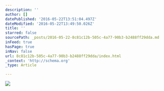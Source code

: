 ```yaml
---
description: ''
author: []
datePublished: '2016-05-22T13:51:04.497Z'
dateModified: '2016-05-22T13:49:50.026Z'
title: ''
starred: false
sourcePath: _posts/2016-05-22-8c81c12b-505c-4a77-90b3-b2488ff29dda.md
inFeed: true
hasPage: true
inNav: false
url: 8c81c12b-505c-4a77-90b3-b2488ff29dda/index.html
_context: 'http://schema.org'
_type: Article

---
```

![](https://the-grid-user-content.s3-us-west-2.amazonaws.com/92d86af9-3937-40b2-85d4-99e0cf4cd50a.jpg)